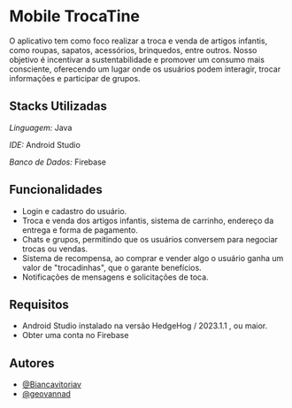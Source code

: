 # Mobile TrocaTine

O aplicativo tem como foco realizar a troca e venda de artigos infantis, como roupas, sapatos, acessórios, brinquedos, entre outros. Nosso objetivo é incentivar a sustentabilidade e promover um consumo mais consciente, oferecendo um lugar onde os usuários podem interagir, trocar informações e participar de grupos.






## Stacks Utilizadas


*Linguagem:* Java

*IDE:* Android Studio

*Banco de Dados:* Firebase


## Funcionalidades

- Login e cadastro do usuário.
- Troca e venda dos artigos infantis, sistema de carrinho, endereço da entrega e forma de pagamento.
- Chats e grupos, permitindo que os usuários conversem para negociar trocas ou vendas.
- Sistema de recompensa, ao comprar e vender algo o usuário ganha um valor de "trocadinhas", que o garante benefícios.
- Notificações de mensagens e solicitações de toca.


## Requisitos
 - Android Studio instalado na versão HedgeHog / 2023.1.1 , ou maior.
 - Obter uma conta no Firebase

    
## Autores

- [@Biancavitoriav](https://github.com/Biancavitoriav)
- [@geovannad](https://github.com/geovannad)

